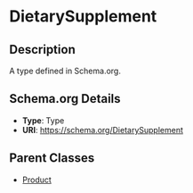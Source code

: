 # DietarySupplement

## Description
A type defined in Schema.org.

## Schema.org Details
- **Type**: Type
- **URI**: https://schema.org/DietarySupplement

## Parent Classes
- [Product](../Product.md)


